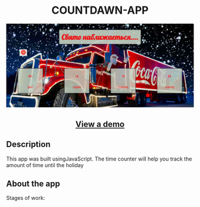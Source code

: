 <h1 align="center">COUNTDAWN-APP</h1>

![](https://github.com/OksanaVasylkovska/COUNTDAWN-APP/blob/main/img/happy_new_year.gif)

<h2 align="center"><a  href="https://rococo-choux-b22999.netlify.app">View a demo</a></h2>

## Description
This app was built usingJavaScript. 
The time counter will help you track the amount of time until the holiday

## About the app
Stages of work:
